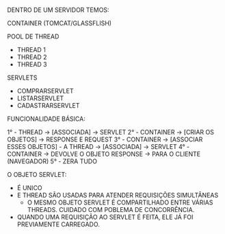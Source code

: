 
DENTRO DE UM SERVIDOR TEMOS:

CONTAINER (TOMCAT/GLASSFLISH)

POOL DE THREAD
 - THREAD 1
 - THREAD 2
 - THREAD 3

SERVLETS
 - COMPRARSERVLET
 - LISTARSERVLET
 - CADASTRARSERVLET

FUNCIONALIDADE BÁSICA:

1° - THREAD -> [ASSOCIADA] -> SERVLET
2° - CONTAINER -> [CRIAR OS OBJETOS] -> RESPONSE E REQUEST
3° - CONTAINER -> [ASSOCIAR ESSES OBJETOS] - A THREAD -> [ASSOCIADA] -> SERVLET
4° - CONTAINER -> DEVOLVE O OBJETO RESPONSE -> PARA O CLIENTE (NAVEGADOR)
5° - ZERA TUDO

O OBJETO SERVLET:

- É UNICO
- E THREAD SÃO USADAS PARA ATENDER REQUISIÇÕES SIMULTÂNEAS
  - O MESMO OBJETO SERVLET É COMPARTILHADO ENTRE VÁRIAS THREADS. CUIDADO COM POBLEMA DE CONCORRÊNCIA.
- QUANDO UMA REQUISIÇÃO AO SERVLET É FEITA, ELE JÁ FOI PREVIAMENTE CARREGADO.